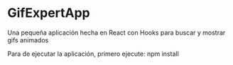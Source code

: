 # GifExpertApp

Una pequeña aplicación hecha en React con Hooks para buscar y mostrar gifs animados

Para de ejecutar la aplicación, primero ejecute: npm install
